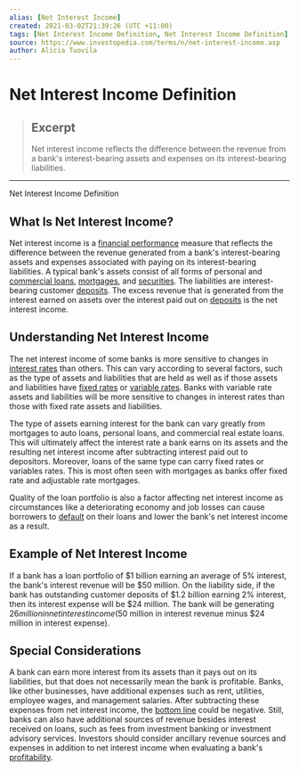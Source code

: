 ```yaml
---
alias: [Net Interest Income]
created: 2021-03-02T21:39:26 (UTC +11:00)
tags: [Net Interest Income Definition, Net Interest Income Definition]
source: https://www.investopedia.com/terms/n/net-interest-income.asp
author: Alicia Tuovila
---
```


# Net Interest Income Definition

> ## Excerpt
> Net interest income reflects the difference between the revenue from a bank's interest-bearing assets and expenses on its interest-bearing liabilities.

---

Net Interest Income Definition
## What Is Net Interest Income?

Net interest income is a [financial performance](https://www.investopedia.com/terms/f/financialperformance.asp) measure that reflects the difference between the revenue generated from a bank's interest-bearing assets and expenses associated with paying on its interest-bearing liabilities. A typical bank's assets consist of all forms of personal and [commercial loans](https://www.investopedia.com/terms/c/commercial-loan.asp), [mortgages](https://www.investopedia.com/terms/m/mortgage.asp), and [securities](https://www.investopedia.com/terms/s/security.asp). The liabilities are interest-bearing customer [deposits](https://www.investopedia.com/terms/b/bank-deposits.asp). The excess revenue that is generated from the interest earned on assets over the interest paid out on [deposits](https://www.investopedia.com/terms/d/deposit.asp) is the net interest income.

## Understanding Net Interest Income

The net interest income of some banks is more sensitive to changes in [interest rates](https://www.investopedia.com/terms/i/interestrate.asp) than others. This can vary according to several factors, such as the type of assets and liabilities that are held as well as if those assets and liabilities have [fixed rates](https://www.investopedia.com/terms/f/fixedinterestrate.asp) or [variable rates](https://www.investopedia.com/terms/v/variableinterestrate.asp). Banks with variable rate assets and liabilities will be more sensitive to changes in interest rates than those with fixed rate assets and liabilities.

The type of assets earning interest for the bank can vary greatly from mortgages to auto loans, personal loans, and commercial real estate loans. This will ultimately affect the interest rate a bank earns on its assets and the resulting net interest income after subtracting interest paid out to depositors. Moreover, loans of the same type can carry fixed rates or variables rates. This is most often seen with mortgages as banks offer fixed rate and adjustable rate mortgages.

Quality of the loan portfolio is also a factor affecting net interest income as circumstances like a deteriorating economy and job losses can cause borrowers to [default](https://www.investopedia.com/terms/d/default2.asp) on their loans and lower the bank's net interest income as a result.

## Example of Net Interest Income

If a bank has a loan portfolio of $1 billion earning an average of 5% interest, the bank's interest revenue will be $50 million. On the liability side, if the bank has outstanding customer deposits of $1.2 billion earning 2% interest, then its interest expense will be $24 million. The bank will be generating $26 million in net interest income ($50 million in interest revenue minus $24 million in interest expense).

## Special Considerations

A bank can earn more interest from its assets than it pays out on its liabilities, but that does not necessarily mean the bank is profitable. Banks, like other businesses, have additional expenses such as rent, utilities, employee wages, and management salaries. After subtracting these expenses from net interest income, the [bottom line](https://www.investopedia.com/terms/b/bottomline.asp) could be negative. Still, banks can also have additional sources of revenue besides interest received on loans, such as fees from investment banking or investment advisory services. Investors should consider ancillary revenue sources and expenses in addition to net interest income when evaluating a bank's [profitability](https://www.investopedia.com/terms/p/profit.asp).
